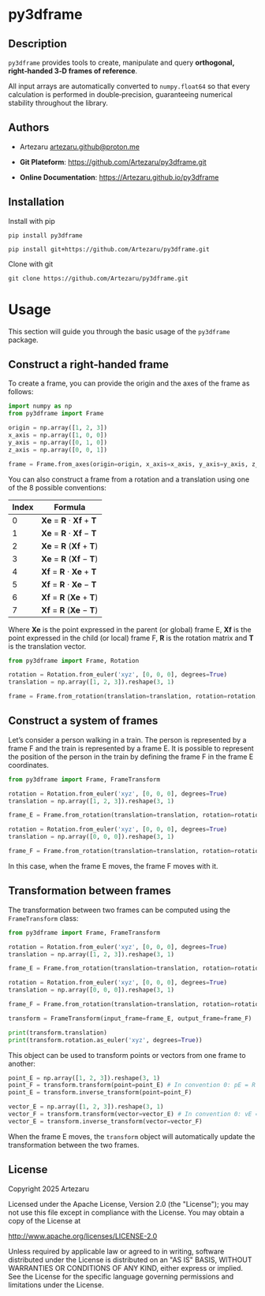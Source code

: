 # py3dframe

## Description

`py3dframe` provides tools to create, manipulate and query **orthogonal,
right‑handed 3‑D frames of reference**.  

All input arrays are automatically converted to `numpy.float64` so that
every calculation is performed in double‑precision, guaranteeing numerical
stability throughout the library.

## Authors

- Artezaru <artezaru.github@proton.me>

- **Git Plateform**: https://github.com/Artezaru/py3dframe.git
- **Online Documentation**: https://Artezaru.github.io/py3dframe

## Installation

Install with pip

```
pip install py3dframe
```

```
pip install git+https://github.com/Artezaru/py3dframe.git
```

Clone with git

```
git clone https://github.com/Artezaru/py3dframe.git
```

# Usage

This section will guide you through the basic usage of the `py3dframe` package.

## Construct a right-handed frame

To create a frame, you can provide the origin and the axes of the frame as follows:

```python
import numpy as np
from py3dframe import Frame

origin = np.array([1, 2, 3])
x_axis = np.array([1, 0, 0])
y_axis = np.array([0, 1, 0])
z_axis = np.array([0, 0, 1])

frame = Frame.from_axes(origin=origin, x_axis=x_axis, y_axis=y_axis, z_axis=z_axis)
```

You can also construct a frame from a rotation and a translation using one of the 8 possible conventions:

| Index | Formula |
|-------|---------|
| 0 | **Xe** = **R** ⋅ **Xf** + **T** |
| 1 | **Xe** = **R** ⋅ **Xf** − **T** |
| 2 | **Xe** = **R** (**Xf** + **T**) |
| 3 | **Xe** = **R** (**Xf** − **T**) |
| 4 | **Xf** = **R** ⋅ **Xe** + **T** |
| 5 | **Xf** = **R** ⋅ **Xe** − **T** |
| 6 | **Xf** = **R** (**Xe** + **T**) |
| 7 | **Xf** = **R** (**Xe** − **T**) |

Where **Xe** is the point expressed in the parent (or global) frame E, **Xf** is the point expressed in the child (or local) frame F, **R** is the rotation matrix and **T** is the translation vector.

```python
from py3dframe import Frame, Rotation

rotation = Rotation.from_euler('xyz', [0, 0, 0], degrees=True)
translation = np.array([1, 2, 3]).reshape(3, 1)

frame = Frame.from_rotation(translation=translation, rotation=rotation, convention=0)
```

## Construct a system of frames

Let’s consider a person walking in a train.
The person is represented by a frame F and the train is represented by a frame E.
It is possible to represent the position of the person in the train by defining the frame F in the frame E coordinates.

```python
from py3dframe import Frame, FrameTransform

rotation = Rotation.from_euler('xyz', [0, 0, 0], degrees=True)
translation = np.array([1, 2, 3]).reshape(3, 1)

frame_E = Frame.from_rotation(translation=translation, rotation=rotation, convention=0)

rotation = Rotation.from_euler('xyz', [0, 0, 0], degrees=True)
translation = np.array([0, 0, 0]).reshape(3, 1)

frame_F = Frame.from_rotation(translation=translation, rotation=rotation, convention=0, parent=frame_E)
```

In this case, when the frame E moves, the frame F moves with it.

## Transformation between frames

The transformation between two frames can be computed using the `FrameTransform` class:

```python
from py3dframe import Frame, FrameTransform

rotation = Rotation.from_euler('xyz', [0, 0, 0], degrees=True)
translation = np.array([1, 2, 3]).reshape(3, 1)

frame_E = Frame.from_rotation(translation=translation, rotation=rotation, convention=0)

rotation = Rotation.from_euler('xyz', [0, 0, 0], degrees=True)
translation = np.array([0, 0, 0]).reshape(3, 1)

frame_F = Frame.from_rotation(translation=translation, rotation=rotation, convention=0, parent=frame_E)

transform = FrameTransform(input_frame=frame_E, output_frame=frame_F)

print(transform.translation)
print(transform.rotation.as_euler('xyz', degrees=True))
```

This object can be used to transform points or vectors from one frame to another:

```python
point_E = np.array([1, 2, 3]).reshape(3, 1)
point_F = transform.transform(point=point_E) # In convention 0: pE = R * pF + T
point_E = transform.inverse_transform(point=point_F)

vector_E = np.array([1, 2, 3]).reshape(3, 1)
vector_F = transform.transform(vector=vector_E) # In convention 0: vE = R * vF
vector_E = transform.inverse_transform(vector=vector_F)
```

When the frame E moves, the `transform` object will automatically update the transformation between the two frames.

## License

Copyright 2025 Artezaru

Licensed under the Apache License, Version 2.0 (the "License");
you may not use this file except in compliance with the License.
You may obtain a copy of the License at

http://www.apache.org/licenses/LICENSE-2.0

Unless required by applicable law or agreed to in writing, software
distributed under the License is distributed on an "AS IS" BASIS,
WITHOUT WARRANTIES OR CONDITIONS OF ANY KIND, either express or implied.
See the License for the specific language governing permissions and
limitations under the License.
